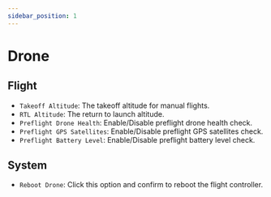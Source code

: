 ```yaml
---
sidebar_position: 1
---
```


# Drone

## Flight

- `Takeoff Altitude`: The takeoff altitude for manual flights.
- `RTL Altitude`: The return to launch altitude.
- `Preflight Drone Health`: Enable/Disable preflight drone health check.
- `Preflight GPS Satellites`: Enable/Disable preflight GPS satellites check.
- `Preflight Battery Level`: Enable/Disable preflight battery level check.

## System

- `Reboot Drone`: Click this option and confirm to reboot the flight controller.
